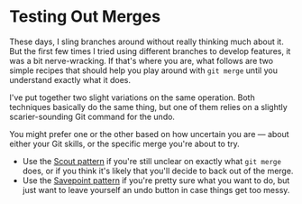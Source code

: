# Testing Out Merges #

These days, I sling branches around without really thinking much about it. But the first few times I tried using different branches to develop features, it was a bit nerve-wracking. If that's where you are, what follows are two simple recipes that should help you play around with `git merge` until you understand exactly what it does.

I've put together two slight variations on the same operation. Both techniques basically do the same thing, but one of them relies on a slightly scarier-sounding Git command for the undo.

You might prefer one or the other based on how uncertain you are — about either your Git skills, or the specific merge you're about to try.

- Use the [Scout pattern](http://think-like-a-git.net/sections/testing-out-merges/the-scout-pattern.html) if you're still unclear on exactly what `git merge` does, or if you think it's likely that you'll decide to back out of the merge.
- Use the [Savepoint pattern](http://think-like-a-git.net/sections/testing-out-merges/the-savepoint-pattern.html) if you're pretty sure what you want to do, but just want to leave yourself an undo button in case things get too messy.
